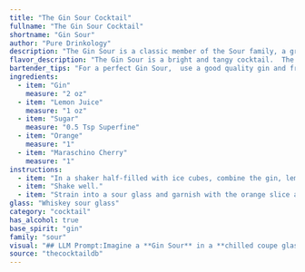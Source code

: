 ```yaml
---
title: "The Gin Sour Cocktail"
fullname: "The Gin Sour Cocktail"
shortname: "Gin Sour"
author: "Pure Drinkology"
description: "The Gin Sour is a classic member of the Sour family, a group of cocktails typically made with a spirit, citrus juice, and sweetener. Its origins are murky, but it's likely a variation on the Whiskey Sour, popularized in the 19th century and enjoyed by both bartenders and home drinkers alike. "
flavor_description: "The Gin Sour is a bright and tangy cocktail.  The juniper-forward gin provides a dry, herbal base, balanced by the tartness of lemon juice and sweetness of sugar. A touch of orange zest adds citrusy complexity, while the maraschino cherry brings a playful, slightly sweet note. The overall profile is refreshing, with a tart-sweet finish that leaves you craving another sip. "
bartender_tips: "For a perfect Gin Sour,  use a good quality gin and fresh lemon juice.  Shake vigorously with ice to chill and emulsify.  Use a bar spoon to gently stir the cocktail before serving.  For a visually appealing presentation, garnish with a lemon twist and a maraschino cherry, resting on the edge of the glass.  "
ingredients:
  - item: "Gin"
    measure: "2 oz"
  - item: "Lemon Juice"
    measure: "1 oz"
  - item: "Sugar"
    measure: "0.5 Tsp Superfine"
  - item: "Orange"
    measure: "1"
  - item: "Maraschino Cherry"
    measure: "1"
instructions:
  - item: "In a shaker half-filled with ice cubes, combine the gin, lemon juice, and sugar."
  - item: "Shake well."
  - item: "Strain into a sour glass and garnish with the orange slice and the cherry."
glass: "Whiskey sour glass"
category: "cocktail"
has_alcohol: true
base_spirit: "gin"
family: "sour"
visual: "## LLM Prompt:Imagine a **Gin Sour** in a **chilled coupe glass**. Describe the visual details of this cocktail, focusing on:* **Color:** What is the overall hue of the drink? Is it a vibrant yellow, a pale lemon, or something in between? Does it have any layers or gradients? * **Texture:** Is it cloudy or clear? Are there any bubbles or foam?* **Garnish:**  How is the orange slice positioned? How does the maraschino cherry add to the visual appeal?  * **Lighting:** How does the light play on the drink? Does it create a sparkle or a frosted appearance?Remember, your description should evoke a sense of visual delight and make the reader crave a sip of this classic cocktail. "
source: "thecocktaildb"
---
```


